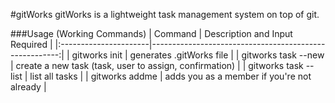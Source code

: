#gitWorks
gitWorks is a lightweight task management system on top of git.

###Usage (Working Commands)
| Command               | Description and Input Required                         |
|:----------------------|-------------------------------------------------------:|
| gitworks init         | generates .gitWorks file                               |
| gitworks task --new   | create a new task (task, user to assign, confirmation) |
| gitworks task --list  | list all tasks                                         |
| gitworks addme        | adds you as a member if you're not already             |

